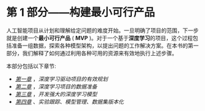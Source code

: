 

# 第 1 部分——构建最小可行产品

人工智能项目从计划和理解给定问题的难度开始。一旦明确了项目的范围，下一步就是创建一个**最小可行产品** ( **MVP** )。对于一个基于**深度学习**的项目，这个过程包括准备一组数据，探索各种模型架构，以提出问题的工作解决方案。在本书的第一部分，我们解释了如何通过利用各种可用的资源来有效地执行上述步骤。

本部分包括以下章节:

*   [*第一章*](B18522_01.xhtml#_idTextAnchor014) ，*深度学习驱动项目的有效规划*
*   [*第二章*](B18522_02.xhtml#_idTextAnchor034) ，*深度学习项目的数据准备*
*   [*第三章*](B18522_03.xhtml#_idTextAnchor062) ，*开发强大的深度学习模型*
*   [*第四章*](B18522_04.xhtml#_idTextAnchor087) 、*实验跟踪、模型管理、数据集版本化*
